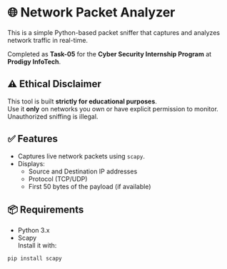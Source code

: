 # 🌐 Network Packet Analyzer

This is a simple Python-based packet sniffer that captures and analyzes network traffic in real-time.

Completed as **Task-05** for the **Cyber Security Internship Program** at **Prodigy InfoTech**.

## ⚠️ Ethical Disclaimer

This tool is built **strictly for educational purposes**.  
Use it **only** on networks you own or have explicit permission to monitor. Unauthorized sniffing is illegal.

## ✅ Features

- Captures live network packets using `scapy`.
- Displays:
  - Source and Destination IP addresses
  - Protocol (TCP/UDP)
  - First 50 bytes of the payload (if available)

## 📦 Requirements

- Python 3.x
- Scapy  
Install it with:
```bash
pip install scapy
